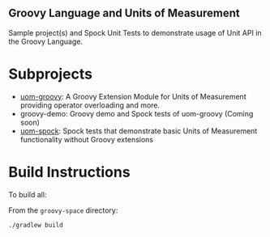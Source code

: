 Groovy Language and Units of Measurement
----------------------------------------

Sample project(s) and Spock Unit Tests to demonstrate usage of Unit API in the Groovy Language.

# Subprojects

* [uom-groovy](./uom-groovy): A Groovy Extension Module for Units of Measurement providing operator overloading and more.
* groovy-demo: Groovy demo and Spock tests of uom-groovy (Coming soon)
* [uom-spock](./uom-spock): Spock tests that demonstrate basic Units of Measurement functionality without Groovy extensions

# Build Instructions

To build all:

From the `groovy-space` directory:

    ./gradlew build

